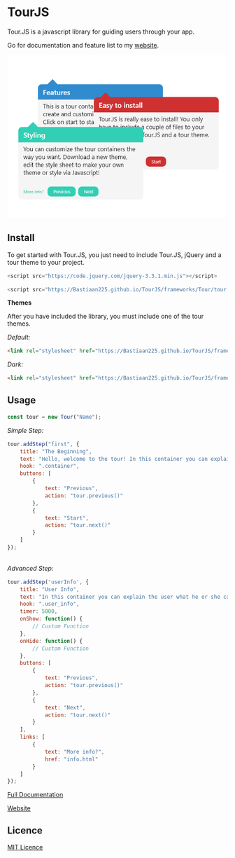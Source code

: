 [website]: https://bastiaan225.github.io/TourJS/

# TourJS
Tour.JS is a javascript library for guiding users through your app.

Go for documentation and feature list to my [website][website].

<p align="center">
    <a href="https://bastiaan225.github.io/TourJS/">
        <img src="https://github.com/Bastiaan225/TourJS/blob/master/IMAGES/tour-container-grouped.png">
    </a>
</p>

**Install**
---
To get started with Tour.JS, you just need to include Tour.JS, jQuery and a tour theme to your project.
```javascript
<script src="https://code.jquery.com/jquery-3.3.1.min.js"></script>
```

```javascript
<script src="https://Bastiaan225.github.io/TourJS/frameworks/Tour/tour.js"></script>
```

**Themes**

After you have included the library, you must include one of the tour themes.

*Default:*
```html
<link rel="stylesheet" href="https://Bastiaan225.github.io/TourJS/frameworks/Tour/tour-default.css">
```

*Dark:*
```html
<link rel="stylesheet" href="https://Bastiaan225.github.io/TourJS/frameworks/Tour/tour-dark.css">           
```

**Usage**
---
```javascript
const tour = new Tour("Name");
```

*Simple Step:*
```javascript
tour.addStep("first", {
    title: "The Beginning",
    text: "Hello, welcome to the tour! In this container you can explain the user what he or she can do.",
    hook: ".container",
    buttons: [
        {
            text: "Previous",
            action: "tour.previous()"
        },
        {
            text: "Start",
            action: "tour.next()"
        }
    ]
});
           
```

*Advanced Step:*
```javascript
tour.addStep('userInfo', {
    title: "User Info",
    text: "In this container you can explain the user what he or she can do.",
    hook: ".user_info",
    timer: 5000,
    onShow: function() {
        // Custom Function
    },
    onHide: function() {
        // Custom Function
    },
    buttons: [
        {
            text: "Previous",
            action: "tour.previous()"
        },
        {
            text: "Next",
            action: "tour.next()"
        }
    ],
    links: [
        {
            text: "More info?",
            href: "info.html"
        }
    ]
});
```

[Full Documentation](https://bastiaan225.github.io/TourJS/documentation.html)

[Website][website]

**Licence**
---
[MIT Licence](https://github.com/Bastiaan225/TourJS/blob/master/LICENSE)

